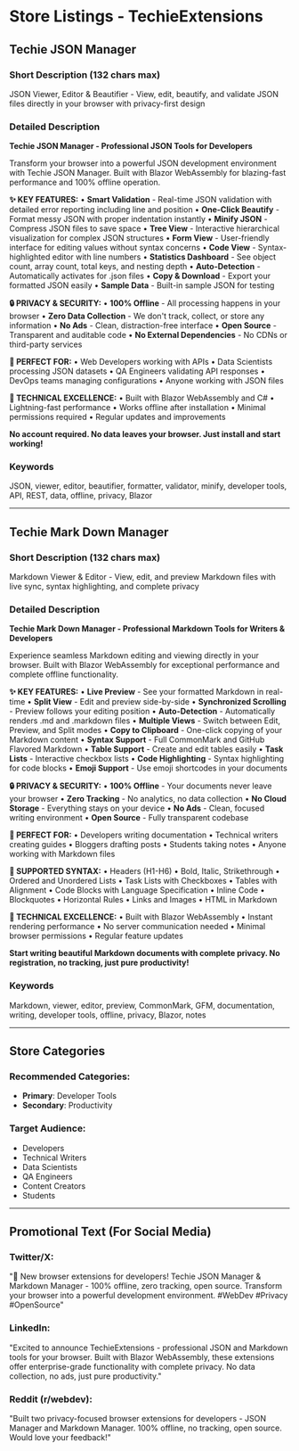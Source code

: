 # Store Listings - TechieExtensions

## Techie JSON Manager

### Short Description (132 chars max)
JSON Viewer, Editor & Beautifier - View, edit, beautify, and validate JSON files directly in your browser with privacy-first design

### Detailed Description

**Techie JSON Manager - Professional JSON Tools for Developers**

Transform your browser into a powerful JSON development environment with Techie JSON Manager. Built with Blazor WebAssembly for blazing-fast performance and 100% offline operation.

**✨ KEY FEATURES:**
• **Smart Validation** - Real-time JSON validation with detailed error reporting including line and position
• **One-Click Beautify** - Format messy JSON with proper indentation instantly
• **Minify JSON** - Compress JSON files to save space
• **Tree View** - Interactive hierarchical visualization for complex JSON structures
• **Form View** - User-friendly interface for editing values without syntax concerns
• **Code View** - Syntax-highlighted editor with line numbers
• **Statistics Dashboard** - See object count, array count, total keys, and nesting depth
• **Auto-Detection** - Automatically activates for .json files
• **Copy & Download** - Export your formatted JSON easily
• **Sample Data** - Built-in sample JSON for testing

**🔒 PRIVACY & SECURITY:**
• **100% Offline** - All processing happens in your browser
• **Zero Data Collection** - We don't track, collect, or store any information
• **No Ads** - Clean, distraction-free interface
• **Open Source** - Transparent and auditable code
• **No External Dependencies** - No CDNs or third-party services

**🎯 PERFECT FOR:**
• Web Developers working with APIs
• Data Scientists processing JSON datasets
• QA Engineers validating API responses
• DevOps teams managing configurations
• Anyone working with JSON files

**🚀 TECHNICAL EXCELLENCE:**
• Built with Blazor WebAssembly and C#
• Lightning-fast performance
• Works offline after installation
• Minimal permissions required
• Regular updates and improvements

**No account required. No data leaves your browser. Just install and start working!**

### Keywords
JSON, viewer, editor, beautifier, formatter, validator, minify, developer tools, API, REST, data, offline, privacy, Blazor

---

## Techie Mark Down Manager

### Short Description (132 chars max)
Markdown Viewer & Editor - View, edit, and preview Markdown files with live sync, syntax highlighting, and complete privacy

### Detailed Description

**Techie Mark Down Manager - Professional Markdown Tools for Writers & Developers**

Experience seamless Markdown editing and viewing directly in your browser. Built with Blazor WebAssembly for exceptional performance and complete offline functionality.

**✨ KEY FEATURES:**
• **Live Preview** - See your formatted Markdown in real-time
• **Split View** - Edit and preview side-by-side
• **Synchronized Scrolling** - Preview follows your editing position
• **Auto-Detection** - Automatically renders .md and .markdown files
• **Multiple Views** - Switch between Edit, Preview, and Split modes
• **Copy to Clipboard** - One-click copying of your Markdown content
• **Syntax Support** - Full CommonMark and GitHub Flavored Markdown
• **Table Support** - Create and edit tables easily
• **Task Lists** - Interactive checkbox lists
• **Code Highlighting** - Syntax highlighting for code blocks
• **Emoji Support** - Use emoji shortcodes in your documents

**🔒 PRIVACY & SECURITY:**
• **100% Offline** - Your documents never leave your browser
• **Zero Tracking** - No analytics, no data collection
• **No Cloud Storage** - Everything stays on your device
• **No Ads** - Clean, focused writing environment
• **Open Source** - Fully transparent codebase

**🎯 PERFECT FOR:**
• Developers writing documentation
• Technical writers creating guides
• Bloggers drafting posts
• Students taking notes
• Anyone working with Markdown files

**📝 SUPPORTED SYNTAX:**
• Headers (H1-H6)
• Bold, Italic, Strikethrough
• Ordered and Unordered Lists
• Task Lists with Checkboxes
• Tables with Alignment
• Code Blocks with Language Specification
• Inline Code
• Blockquotes
• Horizontal Rules
• Links and Images
• HTML in Markdown

**🚀 TECHNICAL EXCELLENCE:**
• Built with Blazor WebAssembly
• Instant rendering performance
• No server communication needed
• Minimal browser permissions
• Regular feature updates

**Start writing beautiful Markdown documents with complete privacy. No registration, no tracking, just pure productivity!**

### Keywords
Markdown, viewer, editor, preview, CommonMark, GFM, documentation, writing, developer tools, offline, privacy, Blazor, notes

---

## Store Categories

### Recommended Categories:
- **Primary**: Developer Tools
- **Secondary**: Productivity

### Target Audience:
- Developers
- Technical Writers
- Data Scientists
- QA Engineers
- Content Creators
- Students

---

## Promotional Text (For Social Media)

### Twitter/X:
"🚀 New browser extensions for developers! Techie JSON Manager & Markdown Manager - 100% offline, zero tracking, open source. Transform your browser into a powerful development environment. #WebDev #Privacy #OpenSource"

### LinkedIn:
"Excited to announce TechieExtensions - professional JSON and Markdown tools for your browser. Built with Blazor WebAssembly, these extensions offer enterprise-grade functionality with complete privacy. No data collection, no ads, just pure productivity."

### Reddit (r/webdev):
"Built two privacy-focused browser extensions for developers - JSON Manager and Markdown Manager. 100% offline, no tracking, open source. Would love your feedback!"